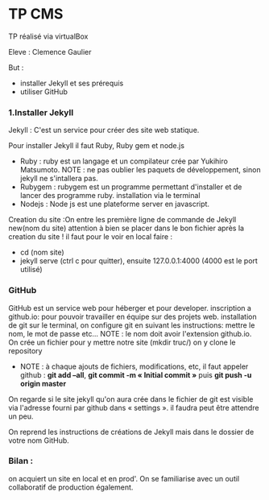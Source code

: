 # TP CMS

TP réalisé via virtualBox 

Eleve : Clemence Gaulier 

But : 
  - installer Jekyll et ses prérequis
  - utiliser GitHub

### 1.Installer Jekyll

Jekyll : C'est un service pour créer des site web statique.

Pour installer Jekyll il faut Ruby, Ruby gem et node.js
* Ruby : ruby est un langage et un compilateur crée par Yukihiro Matsumoto. NOTE : ne pas oublier les paquets de développement, sinon jekyll ne s'intallera pas.
* Rubygem : rubygem est un programme permettant d'installer et de lancer des programme ruby. installation via le terminal
* Nodejs : Node js est une plateforme server en javascript.

Creation du site :On entre les première ligne de commande de Jekyll new(nom du site) attention à bien se placer dans le bon fichier après la creation du site ! il faut pour le voir en local faire : 
* cd (nom site)
* jekyll serve (ctrl c pour quitter), ensuite 127.0.0.1:4000 (4000 est le port utilisé)


### GitHub

GitHub est un service web pour héberger et pour developer.
inscription a github.io: pour pouvoir travailler en équipe sur des projets web.
installation de git sur le terminal, 
on configure git en suivant les instructions: mettre le nom, le mot de passe etc... NOTE : le nom doit avoir l'extension github.io.
 On crée un fichier pour y mettre notre site (mkdir truc/)
on y clone le repository
* NOTE : à chaque ajouts de fichiers, modifications, etc, il faut appeler github : **git add –all**, 
 **git commit -m « Initial commit »** puis 
**git push -u origin master**

On regarde si le site jekyll qu'on aura crée dans le fichier de git est visible via l'adresse fourni par github dans « settings ». il faudra peut être attendre un peu.

On reprend les instructions de créations de Jekyll mais dans le dossier de votre nom GitHub.

### Bilan : 
on acquiert un site en local et en prod'. On se familiarise avec un outil collaboratif de production également.




